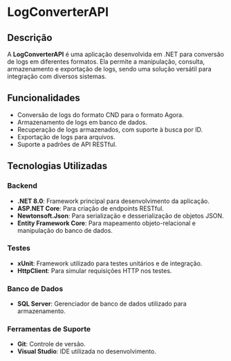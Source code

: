 # LogConverterAPI

## Descrição
A **LogConverterAPI** é uma aplicação desenvolvida em .NET para conversão de logs em diferentes formatos. Ela permite a manipulação, consulta, armazenamento e exportação de logs, sendo uma solução versátil para integração com diversos sistemas.

## Funcionalidades
- Conversão de logs do formato CND para o formato Agora.
- Armazenamento de logs em banco de dados.
- Recuperação de logs armazenados, com suporte à busca por ID.
- Exportação de logs para arquivos.
- Suporte a padrões de API RESTful.

## Tecnologias Utilizadas
### Backend
- **.NET 8.0**: Framework principal para desenvolvimento da aplicação.
- **ASP.NET Core**: Para criação de endpoints RESTful.
- **Newtonsoft.Json**: Para serialização e desserialização de objetos JSON.
- **Entity Framework Core**: Para mapeamento objeto-relacional e manipulação do banco de dados.

### Testes
- **xUnit**: Framework utilizado para testes unitários e de integração.
- **HttpClient**: Para simular requisições HTTP nos testes.

### Banco de Dados
- **SQL Server**: Gerenciador de banco de dados utilizado para armazenamento.

### Ferramentas de Suporte
- **Git**: Controle de versão.
- **Visual Studio**: IDE utilizada no desenvolvimento.

